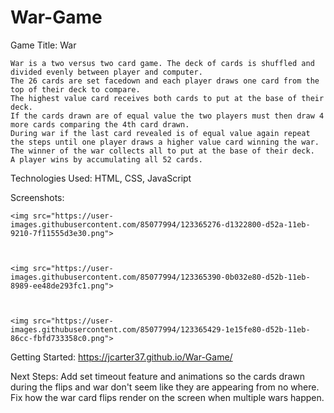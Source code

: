 # War-Game

Game Title: War

    War is a two versus two card game. The deck of cards is shuffled and divided evenly between player and computer.
    The 26 cards are set facedown and each player draws one card from the top of their deck to compare. 
    The highest value card receives both cards to put at the base of their deck. 
    If the cards drawn are of equal value the two players must then draw 4 more cards comparing the 4th card drawn. 
    During war if the last card revealed is of equal value again repeat the steps until one player draws a higher value card winning the war. 
    The winner of the war collects all to put at the base of their deck. 
    A player wins by accumulating all 52 cards.

Technologies Used:
     HTML, CSS, JavaScript


Screenshots:

    <img src="https://user-images.githubusercontent.com/85077994/123365276-d1322800-d52a-11eb-9210-7f11555d3e30.png">



    <img src="https://user-images.githubusercontent.com/85077994/123365390-0b032e80-d52b-11eb-8989-ee48de293fc1.png">



    <img src="https://user-images.githubusercontent.com/85077994/123365429-1e15fe80-d52b-11eb-86cc-fbfd733358c0.png">

Getting Started: https://jcarter37.github.io/War-Game/


Next Steps: Add set timeout feature and animations so the cards drawn during the flips and war don't seem like they are appearing from no where. Fix how the war card flips render on the screen when multiple wars happen.
